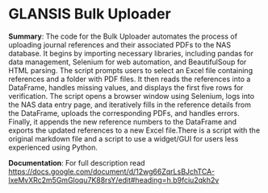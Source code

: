 # GLANSIS Bulk Uploader

**Summary**: The code for the Bulk Uploader automates the process of uploading journal references and their associated PDFs to the NAS database. It begins by importing necessary libraries, including pandas for data management, Selenium for web automation, and BeautifulSoup for HTML parsing. The script prompts users to select an Excel file containing references and a folder with PDF files. It then reads the references into a DataFrame, handles missing values, and displays the first five rows for verification. The script opens a browser window using Selenium, logs into the NAS data entry page, and iteratively fills in the reference details from the DataFrame, uploads the corresponding PDFs, and handles errors. Finally, it appends the new reference numbers to the DataFrame and exports the updated references to a new Excel file.There is a script with the original markdown file and a script to use a widget/GUI for users less experienced using Python.

**Documentation**: For full description read https://docs.google.com/document/d/12wg66ZqrLsBJchTCA-lxeMvXRc2m5GmGloqu7K88rsY/edit#heading=h.b9fciu2qkh2v
